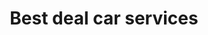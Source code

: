 ---
layout: book
title: Best deal car services
description: The best deal car limousines services.
cover: assets/img/homes.webp
permalink: /limo-service-near-me-booking
---